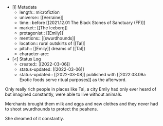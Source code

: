 
- [i] Metadata
	- length:: microfiction
	- universe:: [[Verraine]]
	- time:: before [[2021.12.01 The Black Stones of Sanctuary (FF)]]
	- market:: [[The Iceberg]]
	- protagonist:: [[Emily]]
	- mentions:: [[swurdhounds]]
	- location:: rural outskirts of [[Tal]]
	- pitch:: [[Emily]] dreams of [[Tal]]
	- character-arc::
- [<]  Status Log
	- created:: [[2022-03-06]]
	- status-updated: [[2022-03-06]]
	- status-updated:: [[2022-03-08]] published with [[2022.03.09a Exotic foods serve ritual purposes]] as the afterword. 

Only really rich people in places like Tal, a city Emily had only ever heard of but imagined constantly, were able to live without animals.

Merchants brought them milk and eggs and new clothes and they never had to shoot swurdhounds to protect the peahens.

She dreamed of it constantly.